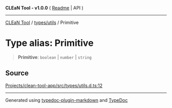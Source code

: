 **CLEaN Tool - v1.0.0** ( [Readme](../../../README.md) \| API )

***

[CLEaN Tool](../../../modules.md) / [types/utils](../README.md) / Primitive

# Type alias: Primitive

> **Primitive**: `boolean` \| `number` \| `string`

## Source

[Projects/clean-tool-app/src/types/utils.d.ts:12](https://github.com/yuckyh/clean-tool-app/)

***

Generated using [typedoc-plugin-markdown](https://www.npmjs.com/package/typedoc-plugin-markdown) and [TypeDoc](https://typedoc.org/)
